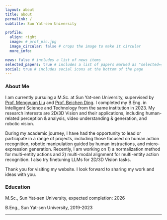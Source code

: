 ```yaml
---
layout: about
title: about
permalink: /
subtitle: Sun Yat-sen University

profile:
  align: right
  image: # prof_pic.jpg
  image_circular: false # crops the image to make it circular
  more_info:

news: false # includes a list of news items
selected_papers: true # includes a list of papers marked as "selected={true}"
social: true # includes social icons at the bottom of the page
---
```


<h3><strong>About Me</strong></h3>

I am currently pursuing a M.Sc. at Sun Yat-sen University, supervised by <a href='https://scholar.google.com/citations?user=woX_4AcAAAAJ'>Prof. Mengyuan Liu</a> and <a href='https://www.semanticscholar.org/author/Beichen-Ding/47695170'>Prof. Beichen Ding</a>. I completed my B.Eng. in Intelligent Science and Technology from the same institution in 2023. My research interests are 2D/3D Vision and their applications, including human-related perception & analysis, video understanding & generation, and robotic vision.

During my academic journey, I have had the opportunity to lead or participate in a range of projects, including those focused on human action recognition, robotic manipulation guided by human instructions, and micro-expression generation. Recently, I am working on 1) a normalization method for multi-entity actions and 2) multi-modal alignment for multi-entity action recognition. I also try finetuning LLMs for 2D/3D Vision tasks.

Thank you for visiting my website. I look forward to sharing my work and ideas with you.

<h3><strong>Education</strong></h3>

M.Sc., Sun Yat-sen University, expected completion: 2026

B.Eng., Sun Yat-sen University, 2019-2023

---
